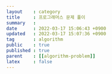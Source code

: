 ```yaml
---
layout    : category
title     : 프로그래머스 문제 풀이
summary   : 
date      : 2022-03-17 15:06:43 +0900
updated   : 2022-03-17 15:07:36 +0900
tag       : algorithm
public    : true
published : true
parent    : [[algorithm-problem]]
latex     : false
---
```

